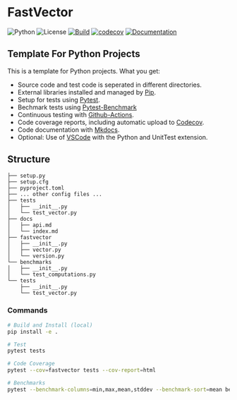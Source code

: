# FastVector

![Python](https://img.shields.io/badge/python-3.7+-blue)
![License](https://camo.githubusercontent.com/890acbdcb87868b382af9a4b1fac507b9659d9bf/68747470733a2f2f696d672e736869656c64732e696f2f62616467652f6c6963656e73652d4d49542d626c75652e737667)
[![Build](https://github.com/franneck94/Python-Project-Template-Eng/workflows/ci-test/badge.svg)](https://github.com/franneck94/Python-Project-Template-Eng/actions?query=workflow%3Aci-test)
[![codecov](https://codecov.io/gh/franneck94/Python-Project-Template-Eng/branch/master/graph/badge.svg)](https://codecov.io/gh/franneck94/Python-Project-Template-Eng)
[![Documentation](https://img.shields.io/badge/ref-Documentation-blue)](https://franneck94.github.io/Python-Project-Template-Eng/)

## Template For Python Projects

This is a template for Python projects. What you get:

- Source code and test code is seperated in different directories.
- External libraries installed and managed by [Pip](https://pypi.org/project/pip/).
- Setup for tests using [Pytest](https://docs.pytest.org/en/stable/).
- Bechmark tests using [Pytest-Benchmark](https://github.com/ionelmc/pytest-benchmark)
- Continuous testing with [Github-Actions](https://github.com/features/actions/).
- Code coverage reports, including automatic upload to [Codecov](https://codecov.io).
- Code documentation with [Mkdocs](https://www.mkdocs.org/).
- Optional: Use of [VSCode](https://code.visualstudio.com/) with the Python and UnitTest extension.

## Structure

``` text
├── setup.py
├── setup.cfg
├── pyproject.toml
├── ... other config files ...
├── tests
│   ├── __init__.py
│   └── test_vector.py
├── docs
│   ├── api.md
│   └── index.md
├── fastvector
│   ├── __init__.py
│   ├── vector.py
│   └── version.py
└── benchmarks
│   ├── __init__.py
│   └── test_computations.py
└── tests
    ├── __init__.py
    └── test_vector.py
```

### Commands

```bash
# Build and Install (local)
pip install -e .
```

```bash
# Test
pytest tests
```

```bash
# Code Coverage
pytest --cov=fastvector tests --cov-report=html
```

```bash
# Benchmarks
pytest --benchmark-columns=min,max,mean,stddev --benchmark-sort=mean benchmarks
```
